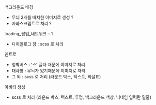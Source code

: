백그라운드 배경
- 무늬 2개를 배치한 이미지로 생성 ?
- 자바스크립트로 처리 ?


loading_팝업_네트워크 – 1
- 다이얼로그 창 : scss 로 처리


인트로
- 청박버스 : '스' 글자 때문에 이미지로 처리
- 대사창 : 무늬가 있기때문에 이미지로 처리
- 그 외 : scss 로 처리 (라운드 박스, 텍스트, 화살표)


아바타 생성
- scss 로 처리 (라운드 박스, 텍스트, 투명, 백그라운드 색상, 닉네임 입력란 밑줄)
